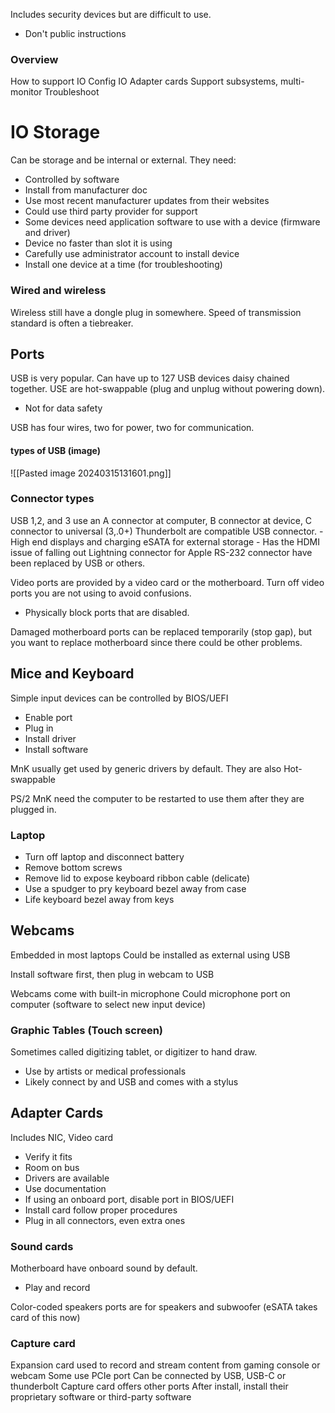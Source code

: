 Includes security devices but are difficult to use.
- Don't public instructions
### Overview
How to support IO
Config IO
Adapter cards
Support subsystems, multi-monitor
Troubleshoot
# IO Storage
Can be storage and be internal or external.
They need:
- Controlled by software
- Install from manufacturer doc
- Use most recent manufacturer updates from their websites
- Could use third party provider for support
- Some devices need application software to use with a device (firmware and driver)
- Device no faster than slot it is using
- Carefully use administrator account to install device
- Install one device at a time (for troubleshooting)
### Wired and wireless
Wireless still have a dongle plug in somewhere.
Speed of transmission standard is often a tiebreaker.
## Ports
USB is very popular. Can have up to 127 USB devices daisy chained together.
USE are hot-swappable (plug and unplug without powering down).
- Not for data safety

USB has four wires, two for power, two for communication.
#### types of USB (image)
![[Pasted image 20240315131601.png]]
### Connector types
USB 1,2, and 3 use an A connector at computer, B connector at device, C connector to universal (3,.0+) 
Thunderbolt are compatible USB connector. - High end displays and charging
eSATA for external storage - Has the HDMI issue of falling out
Lightning connector for Apple
RS-232 connector have been replaced by USB or others.

Video ports are provided by a video card or the motherboard.
Turn off video ports you are not using to avoid confusions.
- Physically block ports that are disabled.

Damaged motherboard ports can be replaced temporarily (stop gap), but you want to replace motherboard since there could be other problems.
## Mice and Keyboard
Simple input devices can be controlled by BIOS/UEFI
- Enable port
- Plug in
- Install driver
- Install software

MnK usually get used by generic drivers by default.
They are also Hot-swappable

PS/2 MnK need the computer to be restarted to use them after they are plugged in.
### Laptop
- Turn off laptop and disconnect battery
- Remove bottom screws
- Remove lid to expose keyboard ribbon cable (delicate)
- Use a spudger to pry keyboard bezel away from case
- Life keyboard bezel away from keys
## Webcams
Embedded in most laptops
Could be installed as external using USB

Install software first, then plug in webcam to USB

Webcams come with built-in microphone
Could microphone port on computer (software to select new input device)
### Graphic Tables (Touch screen)
Sometimes called digitizing tablet, or digitizer to hand draw.
- Use by artists or medical professionals
- Likely connect by and USB and comes with a stylus
## Adapter Cards
Includes NIC, Video card
- Verify it fits
- Room on bus
- Drivers are available
- Use documentation
- If using an onboard port, disable port in BIOS/UEFI
- Install card follow proper procedures
- Plug in all connectors, even extra ones
### Sound cards
Motherboard have onboard sound by default.
- Play and record

Color-coded speakers ports are for speakers and subwoofer (eSATA takes card of this now)
### Capture card
Expansion card used to record and stream content from gaming console or webcam
Some use PCIe port
Can be connected by USB, USB-C or thunderbolt
Capture card offers other ports
After install, install their proprietary software or third-party software
